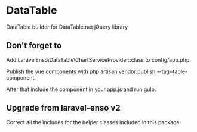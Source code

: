 # DataTable

DataTable builder for DataTable.net jQuery library

## Don't forget to

Add LaravelEnso\DataTable\ChartServiceProvider::class to config/app.php.

Publish the vue components with php artisan vendor:publish --tag=table-component.

After that include the component in your app.js and run gulp.

## Upgrade from laravel-enso v2

Correct all the includes for the helper classes included in this package
